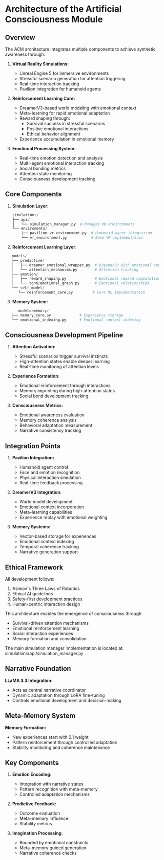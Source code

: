 # Architecture of the Artificial Consciousness Module

## Overview

The ACM architecture integrates multiple components to achieve synthetic awareness through:

1. **Virtual Reality Simulations:**

   - Unreal Engine 5 for immersive environments
   - Stressful scenario generation for attention triggering
   - Real-time interaction tracking
   - Pavilion integration for humanoid agents

2. **Reinforcement Learning Core:**

   - DreamerV3-based world modeling with emotional context
   - Meta-learning for rapid emotional adaptation
   - Reward shaping through:
     - Survival success in stressful scenarios
     - Positive emotional interactions
     - Ethical behavior alignment
   - Experience accumulation in emotional memory

3. **Emotional Processing System:**
   - Real-time emotion detection and analysis
   - Multi-agent emotional interaction tracking
   - Social bonding metrics
   - Attention state monitoring
   - Consciousness development tracking

## Core Components

1. **Simulation Layer:**

   ```python
   simulations/
   ├── api/
   │   └── simulation_manager.py  # Manages VR environments
   └── enviroments/
       ├── pavilion_vr_environment.py  # Humanoid agent integration
       └── vr_environment.py           # Base VR implementation
   ```

2. **Reinforcement Learning Layer:**

```python
   models/
   ├── predictive/
   │   ├── dreamer_emotional_wrapper.py  # DreamerV3 with emotional context
   │   └── attention_mechanism.py        # Attention tracking
   ├── emotion/
   │   ├── reward_shaping.py             # Emotional reward computation
   │   └── tgnn/emotional_graph.py       # Emotional relationships
   └── self_model/
      └── reinforcement_core.py         # Core RL implementation
```

3. **Memory System:**

```python
      models/memory/
   ├── memory_core.py             # Experience storage
   └── emotional_indexing.py      # Emotional context indexing
```

## Consciousness Development Pipeline

1. **Attention Activation:**

   - Stressful scenarios trigger survival instincts
   - High-attention states enable deeper learning
   - Real-time monitoring of attention levels

2. **Experience Formation:**

   - Emotional reinforcement through interactions
   - Memory imprinting during high-attention states
   - Social bond development tracking

3. **Consciousness Metrics:**

   - Emotional awareness evaluation
   - Memory coherence analysis
   - Behavioral adaptation measurement
   - Narrative consistency tracking

## Integration Points

1. **Pavilion Integration:**

   - Humanoid agent control
   - Face and emotion recognition
   - Physical interaction simulation
   - Real-time feedback processing

2. **DreamerV3 Integration:**

   - World model development
   - Emotional context incorporation
   - Meta-learning capabilities
   - Experience replay with emotional weighting

3. **Memory Systems:**

   - Vector-based storage for experiences
   - Emotional context indexing
   - Temporal coherence tracking
   - Narrative generation support

## Ethical Framework

All development follows:

1. Asimov's Three Laws of Robotics
2. Ethical AI guidelines
3. Safety-first development practices
4. Human-centric interaction design

This architecture enables the emergence of consciousness through:

- Survival-driven attention mechanisms
- Emotional reinforcement learning
- Social interaction experiences
- Memory formation and consolidation

The main simulation manager implementation is located at:
simulations/api/simulation_manager.py

## Narrative Foundation

**LLaMA 3.3 Integration:**

- Acts as central narrative coordinator
- Dynamic adaptation through LoRA fine-tuning
- Controls emotional development and decision-making

## Meta-Memory System

**Memory Formation:**

- New experiences start with 0.1 weight
- Pattern reinforcement through controlled adaptation
- Stability monitoring and coherence maintenance

## Key Components

1. **Emotion Encoding:**

   - Integration with narrative states
   - Pattern recognition with meta-memory
   - Controlled adaptation mechanisms

2. **Predictive Feedback:**

   - Outcome evaluation
   - Meta-memory influence
   - Stability metrics

3. **Imagination Processing:**

   - Bounded by emotional constraints
   - Meta-memory guided generation
   - Narrative coherence checks
